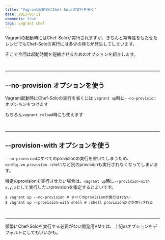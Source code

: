 ```yaml
---
title: "Vagrant起動時にChef-Soloの実行を省く"
date: 2013-05-11
comments: true
tags: vagrant chef
---
```


Vagrantの起動時にはChef-Soloが実行されますが、きちんと冪等性をもたせたレシピでもChef-Soloの実行には多少の待ちが発生してしまいます。

そこで今回は起動時間を短縮させるためのオプションを紹介します。

<br/><hr/>
## --no-provision オプションを使う

Vagrant起動時にChef-Soloの実行を省くには `vagrant up`時に`--no-provision`オプションをつけます

もちろん`vagrant reload`時にも使えます

<br/><hr/>
## --provision-with オプションを使う

`--no-provision`はすべてのprovisionの実行を省いてしまうため、`config.vm.provision :shell`など別のprovisionも実行されなくなってしまいます。

特定のprovisionを実行させたい場合は、`vagrant up`時に`--provision-with x,y,z`として実行したいprovisionを指定するとよいです。

```console
$ vagrant up --no-provision # すべてのprovisionが実行されない
$ vagrant up --provision-with shell # :shell provisionだけが実行される
```

<br/><hr/>
頻繁にChef-Soloを実行する必要がない開発用VMでは、上記のオプションをデフォルトにしてもいいかも。

